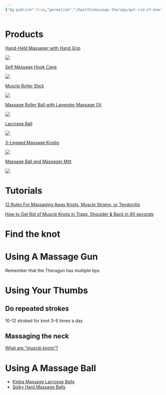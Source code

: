 ```yaml
---
{"dg-publish":true,"permalink":"/health/massage-therapy/get-rid-of-knots/","created":"Jun 22, 2023, 8:23 PM","updated":""}
---
```



# Products

[Hand-Held Massager with Hand Grip](https://a.co/d/iCwc4Il)

![](https://m.media-amazon.com/images/I/41PzQmU7t1S._AC_SL1000_.jpg)

[Self Massage Hook Cane](https://www.amazon.com/dp/B07P5PFFMZ?ref_=cm_sw_r_apin_dp_9ZT9VTNJY52FJA0GXCH9)

![](https://m.media-amazon.com/images/I/61bnElCGrdL._AC_SL1500_.jpg)

[Muscle Roller Stick](https://www.amazon.com/dp/B0BMZTM59L?ref_=cm_sw_r_apin_dp_XQ9R6C6P32QBRH2PS1ZW)

![](https://m.media-amazon.com/images/I/51BHTEjlx6L._AC_SL1200_.jpg)

[Massage Roller Ball with Lavender Massage Oil](https://www.amazon.com/dp/B08LWYTPNB?ref_=cm_sw_r_apin_dp_HTX2DESWNXH85V8X5AZH)

![](https://m.media-amazon.com/images/I/71N4JNl9MXL._AC_SL1500_.jpg)

[Lacrosse Ball](https://www.amazon.com/dp/B08Y8SQVP4?ref_=cm_sw_r_apin_dp_T4FZWCH02Q0GDGE1QHHN)

![](https://m.media-amazon.com/images/I/61hFz0z8NyL._AC_SL1500_.jpg)

[3-Legged Massage Knobs](https://www.amazon.com/dp/B0BG42RW59?ref_=cm_sw_r_apin_dp_W6KVD2FYGVR3KTWDWQ4Y)

![](https://m.media-amazon.com/images/I/51cMEZlkiuL._AC_SL1500_.jpg)

[Massage Ball and Massager Mitt](https://www.amazon.com/dp/B08N5HG2TX?ref_=cm_sw_r_apin_dp_16XZP02D4ADMAGSYRC2N)

![](https://m.media-amazon.com/images/I/8170T97DeVL._AC_SL1500_.jpg)


# Tutorials

[12 Rules For Massaging Away Knots, Muscle Strains, or Tendonitis](https://www.youtube.com/watch?v=Dpai42325Ro)


[How to Get Rid of Muscle Knots in Traps, Shoulder & Back in 90 seconds](https://www.youtube.com/watch?v=23ZWC5EgdLs)

# Find the knot

# Using A Massage Gun

Remember that the Theragun has multiple tips.

# Using Your Thumbs

## Do repeated strokes

10-12 stroked for knot 3-6 times a day

## Massaging the neck

[What are "muscle knots"?](https://youtu.be/NMhIw4yr5s8?t=618)

# Using A Massage Ball

- [Kieba Massage Lacrosse Balls](https://www.amazon.com/Kieba-Massage-Lacrosse-Myofascial-Therapy/dp/B017V7UKW2/ref=zg_bs_16303081_sccl_1/136-1982132-1586320?psc=1)
- [Spiky Hard Massage Balls](https://www.amazon.com/Pack-Spiky-Massage-Balls-Fasciitis/dp/B07GDH15KH/ref=zg_bs_16303081_sccl_8/136-1982132-1586320?psc=1)